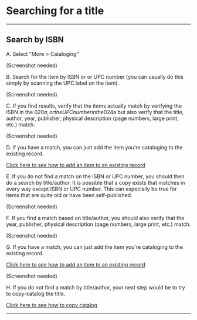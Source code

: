 # Searching for a title

***

## Search by ISBN

A. Select "More > Cataloging"

(Screenshot needed)

B. Search for the item by ISBN or or UPC number (you can usually do this simply by scanning the UPC label on the item).

(Screenshot needed)

C. If you find results, verify that the items actually match by verifying the ISBN in the 020$a, or the UPC number in the 024$a but also verify that the title, author, year, publisher, physical description (page numbers, large print, etc.) match.

(Screenshot needed)

D. If you have a match, you can just add the item you're cataloging to the existing record.

[Click here to see how to add an item to an existing record](./very-basic-cataloging/adding-an-item.md)

E. If you do not find a match on the ISBN or UPC number, you should then do a search by title/author.  It is possible that a copy exists that matches in every way except ISBN or UPC number.  This can especially be true for items that are quite old or have been self-published.

(Screenshot needed)

F. If you find a match based on title/author, you should also verify that the year, publisher, physical description (page numbers, large print, etc.) match.

(Screenshot needed)

G. If you have a match, you can just add the item you're cataloging to the existing record.

[Click here to see how to add an item to an existing record](./very-basic-cataloging/adding-an-item.md)

(Screenshot needed)

H. If you do not find a match by title/author, your next step would be to try to copy-catalog the title.

[Click here to see how to copy catalog](./copy-cataloging/README.md)

***
